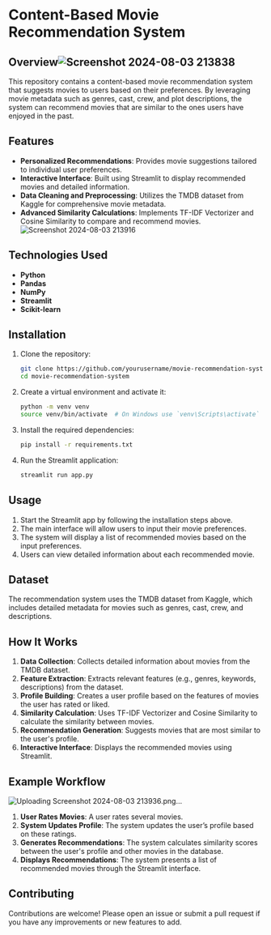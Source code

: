 
# Content-Based Movie Recommendation System

## Overview![Screenshot 2024-08-03 213838](https://github.com/user-attachments/assets/38b877f7-0bcc-4db7-98ae-3e9bcd23ba5d)


This repository contains a content-based movie recommendation system that suggests movies to users based on their preferences. By leveraging movie metadata such as genres, cast, crew, and plot descriptions, the system can recommend movies that are similar to the ones users have enjoyed in the past.

## Features

- **Personalized Recommendations**: Provides movie suggestions tailored to individual user preferences.
- **Interactive Interface**: Built using Streamlit to display recommended movies and detailed information.
- **Data Cleaning and Preprocessing**: Utilizes the TMDB dataset from Kaggle for comprehensive movie metadata.
- **Advanced Similarity Calculations**: Implements TF-IDF Vectorizer and Cosine Similarity to compare and recommend movies.
![Screenshot 2024-08-03 213916](https://github.com/user-attachments/assets/2a56d14c-04c4-4fcb-b1b7-b1d8883bc93d)

## Technologies Used

- **Python**
- **Pandas**
- **NumPy**
- **Streamlit**
- **Scikit-learn**

## Installation

1. Clone the repository:
    ```bash
    git clone https://github.com/yourusername/movie-recommendation-system.git
    cd movie-recommendation-system
    ```

2. Create a virtual environment and activate it:
    ```bash
    python -m venv venv
    source venv/bin/activate  # On Windows use `venv\Scripts\activate`
    ```

3. Install the required dependencies:
    ```bash
    pip install -r requirements.txt
    ```

4. Run the Streamlit application:
    ```bash
    streamlit run app.py
    ```

## Usage

1. Start the Streamlit app by following the installation steps above.
2. The main interface will allow users to input their movie preferences.
3. The system will display a list of recommended movies based on the input preferences.
4. Users can view detailed information about each recommended movie.

## Dataset

The recommendation system uses the TMDB dataset from Kaggle, which includes detailed metadata for movies such as genres, cast, crew, and descriptions.

## How It Works

1. **Data Collection**: Collects detailed information about movies from the TMDB dataset.
2. **Feature Extraction**: Extracts relevant features (e.g., genres, keywords, descriptions) from the dataset.
3. **Profile Building**: Creates a user profile based on the features of movies the user has rated or liked.
4. **Similarity Calculation**: Uses TF-IDF Vectorizer and Cosine Similarity to calculate the similarity between movies.
5. **Recommendation Generation**: Suggests movies that are most similar to the user's profile.
6. **Interactive Interface**: Displays the recommended movies using Streamlit.

## Example Workflow
![Uploading Screenshot 2024-08-03 213936.png…]()

1. **User Rates Movies**: A user rates several movies.
2. **System Updates Profile**: The system updates the user’s profile based on these ratings.
3. **Generates Recommendations**: The system calculates similarity scores between the user's profile and other movies in the database.
4. **Displays Recommendations**: The system presents a list of recommended movies through the Streamlit interface.

## Contributing

Contributions are welcome! Please open an issue or submit a pull request if you have any improvements or new features to add.


